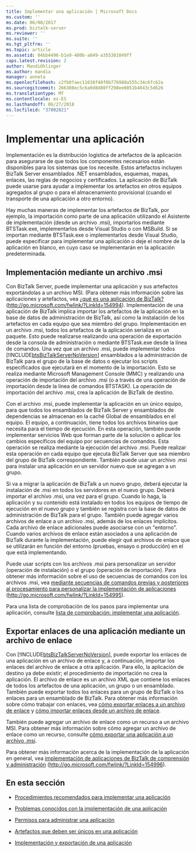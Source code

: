 ```yaml
---
title: Implementar una aplicación | Microsoft Docs
ms.custom: ''
ms.date: 06/08/2017
ms.prod: biztalk-server
ms.reviewer: ''
ms.suite: ''
ms.tgt_pltfrm: ''
ms.topic: article
ms.assetid: 04bb4496-b1e9-400b-a849-a355381849ff
caps.latest.revision: 2
author: MandiOhlinger
ms.author: mandia
manager: anneta
ms.openlocfilehash: c2fb0faec11638f48f0b776988a555c34c6fc62a
ms.sourcegitcommit: 266308ec5c6a9d8d80ff298ee6051b4843c5d626
ms.translationtype: MT
ms.contentlocale: es-ES
ms.lasthandoff: 06/27/2018
ms.locfileid: "37002821"
---
```

# <a name="deploying-an-application"></a>Implementar una aplicación
Implementación es la distribución logística de artefactos de la aplicación para asegurarse de que todos los componentes necesarios están disponibles para los sistemas que los necesite. Estos artefactos incluyen BizTalk Server ensamblados .NET ensamblados, esquemas, mapas, enlaces, las reglas de negocios y certificados. La aplicación de BizTalk puede usarse para ayudar a implementar los artefactos en otros equipos agregados al grupo o para el almacenamiento provisional (cuando el transporte de una aplicación a otro entorno).  
  
 Hay muchas maneras de implementar los artefactos de BizTalk, por ejemplo, la importación como parte de una aplicación utilizando el Asistente de implementación (desde un archivo .msi), importarlos mediante BTSTask.exe, implementarlos desde Visual Studio o con MSBuild. Si se importan mediante BTSTask.exe o implementarlos desde Visual Studio, puede especificar para implementar una aplicación o deje el nombre de la aplicación en blanco, en cuyo caso se implementarán en la aplicación predeterminada.  
  
## <a name="deploying-by-using-an-msi-file"></a>Implementación mediante un archivo .msi  
 Con BizTalk Server, puede implementar una aplicación y sus artefactos exportándolas a un archivo MSI. (Para obtener más información sobre las aplicaciones y artefactos, vea [¿qué es una aplicación de BizTalk?](http://go.microsoft.com/fwlink/?LinkId=154994) (<http://go.microsoft.com/fwlink/?LinkId=154994>). Implementación de una aplicación de BizTalk implica importar los artefactos de la aplicación en la base de datos de administración de BizTalk, así como la instalación de los artefactos en cada equipo que sea miembro del grupo. Implementación en un archivo .msi, todos los artefactos de la aplicación serializa en un paquete. Esto puede realizarse realizando una operación de exportación desde la consola de administración o mediante BTSTask.exe desde la línea de comandos. Una vez que un archivo .msi, puede implementar todos [!INCLUDE[btsBizTalkServerNoVersion](../includes/btsbiztalkservernoversion-md.md)] ensamblados a la administración de BizTalk para el grupo de la base de datos o ejecutar los scripts especificados que ejecutará en el momento de la importación. Esto se realiza mediante Microsoft Management Console (MMC) y realizando una operación de importación del archivo .msi (o a través de una operación de importación desde la línea de comandos BTSTASK). La operación de importación del archivo .msi, crea la aplicación de BizTalk de destino.  
  
 Con el archivo .msi, puede implementar la aplicación en un único equipo, para que todos los ensamblados de BizTalk Server y ensamblados de dependencias se almacenan en la caché Global de ensamblados en el equipo. El equipo, a continuación, tiene todos los archivos binarios que necesita para el tiempo de ejecución. En esta operación, también puede implementar servicios Web que forman parte de la solución o aplicar los cambios específicos del equipo por secuencias de comandos. Esta operación se realiza mediante la ejecución del archivo .msi. Puede realizar esta operación en cada equipo que ejecuta BizTalk Server que sea miembro del grupo de BizTalk correspondiente. También puede usar un archivo .msi para instalar una aplicación en un servidor nuevo que se agregan a un grupo.  
  
 Si va a migrar la aplicación de BizTalk a un nuevo grupo, deberá ejecutar la instalación de .msi en todos los servidores en el nuevo grupo. Deberá importar el archivo .msi, una vez para el grupo. Cuando lo haga, la aplicación y su contenido está instalado en todos los equipos de tiempo de ejecución en el nuevo grupo y también se registra con la base de datos de administración de BizTalk para el grupo. También puede agregar varios archivos de enlace a un archivo .msi, además de los enlaces implícitos. Cada archivo de enlace adicionales puede asociarse con un "entorno". Cuando varios archivos de enlace están asociados a una aplicación de BizTalk durante la implementación, puede elegir qué archivos de enlace que se utilizarán en función del entorno (pruebas, ensayo o producción) en el que está implementando.  
  
 Puede usar scripts con los archivos .msi para personalizar un servidor (operación de instalación) o el grupo (operación de importación). Para obtener más información sobre el uso de secuencias de comandos con los archivos .msi, vea [mediante secuencias de comandos previas y posteriores al procesamiento para personalizar la implementación de aplicaciones](http://go.microsoft.com/fwlink/?LinkId=154995) (http://go.microsoft.com/fwlink/?LinkId=154995).  
  
 Para una lista de comprobación de los pasos para implementar una aplicación, consulte [lista de comprobación: implementar una aplicación](../technical-guides/checklist-deploying-an-application.md).  
  
## <a name="exporting-an-applications-bindings-by-using-a-binding-file"></a>Exportar enlaces de una aplicación mediante un archivo de enlace  
 Con [!INCLUDE[btsBizTalkServerNoVersion](../includes/btsbiztalkservernoversion-md.md)], puede exportar los enlaces de una aplicación en un archivo de enlace y, a continuación, importar los enlaces del archivo de enlace a otra aplicación. Para ello, la aplicación de destino ya debe existir; el procedimiento de importación no crea la aplicación. El archivo de enlace es un archivo XML que contiene los enlaces de todos los artefactos de una aplicación, un grupo o un ensamblado. También puede exportar todos los enlaces para un grupo de BizTalk o los enlaces para un ensamblado de BizTalk. Para obtener más información sobre cómo trabajar con enlaces, vea [cómo exportar enlaces a un archivo de enlace](../technical-guides/how-to-export-bindings-to-a-binding-file.md) y [cómo importar enlaces desde un archivo de enlace](../technical-guides/how-to-import-bindings-from-a-binding-file.md).  
  
 También puede agregar un archivo de enlace como un recurso a un archivo MSI. Para obtener más información sobre cómo agregar un archivo de enlace como un recurso, consulte [cómo exportar una aplicación a un archivo .msi](../technical-guides/how-to-export-an-application-to-an-msi-file.md).  
  
 Para obtener más información acerca de la implementación de la aplicación en general, vea [implementación de aplicaciones de BizTalk de comprensión y administración](http://go.microsoft.com/fwlink/?LinkId=154996) (http://go.microsoft.com/fwlink/?LinkId=154996).  
  
## <a name="in-this-section"></a>En esta sección  
  
-   [Procedimientos recomendados para implementar una aplicación](../technical-guides/best-practices-for-deploying-an-application.md)  
  
-   [Problemas conocidos con la implementación de una aplicación](../technical-guides/known-issues-with-deploying-an-application.md)  
  
-   [Permisos para administrar una aplicación](../technical-guides/permissions-for-managing-an-application.md)  
  
-   [Artefactos que deben ser únicos en una aplicación](../technical-guides/artifacts-that-must-be-unique-in-an-application.md)  
  
-   [Implementación y exportación de una aplicación](../technical-guides/deploying-and-exporting-an-application.md)